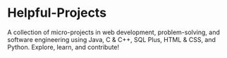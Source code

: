 # Helpful-Projects
A collection of micro-projects in web development, problem-solving, and software engineering using Java, C &amp; C++, SQL Plus, HTML &amp; CSS, and Python. Explore, learn, and contribute!
